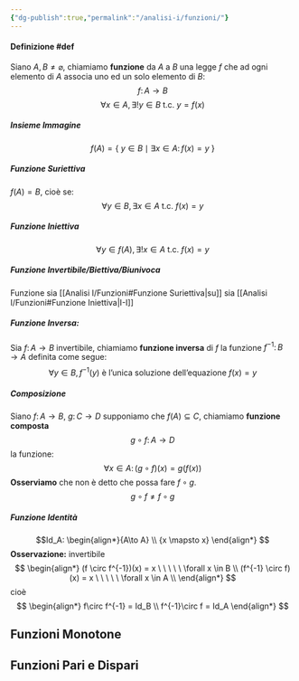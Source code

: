 ```yaml
---
{"dg-publish":true,"permalink":"/analisi-i/funzioni/"}
---
```


#### Definizione #def
Siano $A,B \neq \varnothing$, chiamiamo **funzione** da $A$ a $B$ una legge $f$ che ad ogni elemento di $A$ associa uno ed un solo elemento di $B$: 
$$f\colon A\to B$$
$$\forall x \in A, \exists! y \in B \ \mbox{t.c.}\ y=f(x)$$
##### Insieme Immagine
$$f(A) = \{\ y \in B \mid \exists x \in A\colon f(x)=y \ \}$$
##### Funzione Suriettiva
$f(A)=B$, cioè se: 
$$\forall y \in B, \exists x \in A \ \mbox{t.c.} \ f(x)=y$$
##### Funzione Iniettiva
$$ \forall y \in f(A), \exists! x \in A \ \mbox{t.c.} \ f(x)=y$$
##### Funzione Invertibile/Biettiva/Biunivoca
Funzione sia [[Analisi I/Funzioni#Funzione Suriettiva\|su]] sia [[Analisi I/Funzioni#Funzione Iniettiva\|I-I]] 

##### Funzione Inversa:
Sia $f\colon A \to B$ invertibile, chiamiamo **funzione inversa** di $f$ la funzione $f^{-1}\colon B \to A$ definita come segue:
$$\forall y \in B, f^{-1}(y) \text{ è l'unica soluzione dell'equazione } f(x)=y$$
##### Composizione
Siano $f\colon A\to B,\ g\colon C \to D$ supponiamo che $f(A)\subseteq C$, chiamiamo **funzione composta**
$$g\circ f\colon A \to D$$ la funzione: 
$$\forall x \in A\colon (g\circ f)(x) = g\Big(f(x)\Big)$$ **Osserviamo** che non è detto che possa fare $f\circ g$. 
$$g \circ f \neq f \circ g$$
##### Funzione Identità
$$Id_A: \begin{align*}{A\to A} \\ {x \mapsto x} \end{align*} $$ **Osservazione:** invertibile
$$
\begin{align*}
		(f \circ f^{-1})(x) = x \ \ \ \ \ \forall x \in B \\
		(f^{-1} \circ f)(x) = x \ \ \ \ \ \forall x \in A \\
\end{align*}
				$$
cioè
$$
\begin{align*}
f\circ f^{-1} = Id_B \\
f^{-1}\circ f = Id_A
\end{align*}
$$
## Funzioni Monotone


## Funzioni Pari e Dispari


